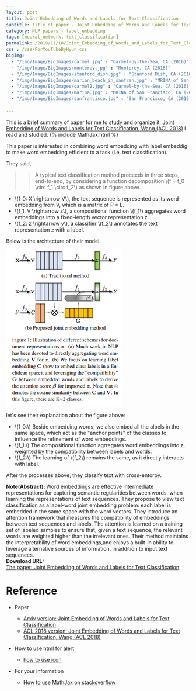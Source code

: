 ```yaml
---
layout: post
title: Joint Embedding of Words and Labels for Text Classification
subtitle: Title of paper - Joint Embedding of Words and Labels for Text Classification
category: NLP papers - label_embedding
tags: [neural_network, text_classification]
permalink: /2019/11/10/Joint_Embedding_of_Words_and_Labels_for_Text_Classification/
css : /css/ForYouTubeByHyun.css
bigimg: 
  - "/img/Image/BigImages/carmel.jpg" : "Carmel-by-the-Sea, CA (2016)"
  - "/img/Image/BigImages/monterey.jpg" : "Monterey, CA (2016)"
  - "/img/Image/BigImages/stanford_dish.jpg" : "Stanford Dish, CA (2016)"
  - "/img/Image/BigImages/marian_beach_in_sanfran.jpg" : "MRINA of San Francisco, CA (2016)"
  - "/img/Image/BigImages/carmel2.jpg" : "Carmel-by-the-Sea, CA (2016)"
  - "/img/Image/BigImages/marina.jpg" : "MRINA of San Francisco, CA (2016)"
  - "/img/Image/BigImages/sanfrancisco.jpg" : "San Francisco, CA (2016)"
  
---
```


This is a brief summary of paper for me to study and organize it, [Joint Embedding of Words and Labels for Text Classification, Wang.(ACL 2018)](https://www.aclweb.org/anthology/P18-1216/) I read and studied. 
{% include MathJax.html %}

This paper is interested in combining word embedding with label embeddig to make word embedding efficient to a task (i.e. text classification).

They said, 

>> A typical text classification method proceeds in three steps, end-to-end, by considering a function decomposition \\(f = f_0 \circ f_1 \circ f_2\\) as shown in figure above.

- \\(f_0: X \rightarrow V\\), the text sequence is represented as its word-embedding from V, which is a matrix of P * L.
- \\(f_1: V \rightarrow z\\), a compositional function \\(f_1\\) aggregates word embeddings into a fixed-length vector representation z.
- \\(f_2: z \rightarrow y\\), a classifier \\(f_2\\) annotates the text representation z with a label.

Below is the archtecture of their model.

![Joint Embedding of Words and Labels for Text Classification, Wang.(ACL 2018)](/img/Image/NaturalLanguageProcessing/NLPLabs/Paper_Investigation/Text_Classification/2019-11-10-Joint_Embedding_of_Words_and_Labels_for_Text_Classification/Joint_Embedding_of_Words_and_Labels_for_Text_Classification_firgure1.PNG)

let's see their explanation about the figure above:

- \\(f_0:\\) Beside embedding words, we also embed all the albels in the same space, which act as the "anchor points" of the classes to influence the refinement of word embeddings.
- \\(f_1:\\) The compositional function agrregates word embeddings into z, weighted by the compatibility between labels and words.
- \\(f_2:\\) The learning of \\(f_2\\) remains the same, as it directly interacts with label. 

After the processes above, they classify text with cross-entorpy. 


<div class="alert alert-info" role="alert"><i class="fa fa-info-circle"></i> <b>Note(Abstract): </b>
Word embeddings are effective intermediate representations for capturing semantic regularities between words, when learning the representations of text sequences. They propose to view text classification as a label-word joint embedding problem: each label is embedded in the same space with the word vectors. They introduce an attention framework that measures the compatibility of embeddings between text sequences and labels. The attention is learned on a training set of labeled samples to ensure that, given a text sequence, the relevant words are weighted higher than the irrelevant ones. Their method maintains the interpretability of word embeddings,and enjoys a built-in ability to leverage alternative sources of information, in addition to input text sequences.
</div>
    
<div class="alert alert-success" role="alert"><i class="fa fa-paperclip fa-lg"></i> <b>Download URL: </b><br>
  <a href="https://www.aclweb.org/anthology/P18-1216/">The paper: Joint Embedding of Words and Labels for Text Classification</a>
</div>

# Reference 

- Paper 
  - [Arxiv version: Joint Embedding of Words and Labels for Text Classification](https://arxiv.org/abs/1805.04174)
  - [ACL 2018 version: Joint Embedding of Words and Labels for Text Classification, Wang.(ACL 2018)](https://www.aclweb.org/anthology/P18-1216/)
  
- How to use html for alert
  - [how to use icon](http://idratherbewriting.com/documentation-theme-jekyll/mydoc_icons.html)
    
- For your information
  - [How to use MathJax on stackoverflow](https://math.meta.stackexchange.com/questions/5020/mathjax-basic-tutorial-and-quick-reference)































